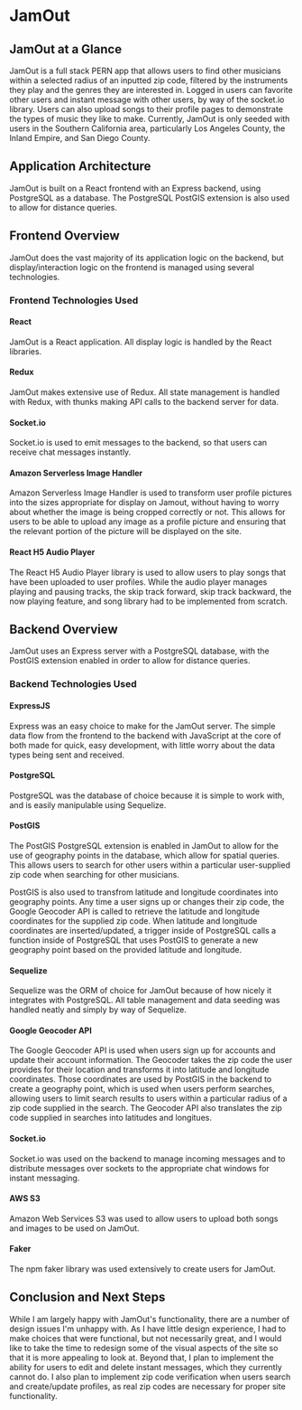 # JamOut

## JamOut at a Glance

JamOut is a full stack PERN app that allows users to find other musicians within a selected radius of an inputted zip code, filtered by the instruments they play and the genres they are interested in. Logged in users can favorite other users and instant message with other users, by way of the socket.io library. Users can also upload songs to their profile pages to demonstrate the types of music they like to make. Currently, JamOut is only seeded with users in the Southern California area, particularly Los Angeles County, the Inland Empire, and San Diego County.

## Application Architecture

JamOut is built on a React frontend with an Express backend, using PostgreSQL as a database. The PostgreSQL PostGIS extension is also used to allow for distance queries.

## Frontend Overview

JamOut does the vast majority of its application logic on the backend, but display/interaction logic on the frontend is managed using several technologies.

### Frontend Technologies Used

#### React 

JamOut is a React application. All display logic is handled by the React libraries.

#### Redux

JamOut makes extensive use of Redux. All state management is handled with Redux, with thunks making API calls to the backend server for data. 

#### Socket.io

Socket.io is used to emit messages to the backend, so that users can receive chat messages instantly.

#### Amazon Serverless Image Handler

Amazon Serverless Image Handler is used to transform user profile pictures into the sizes appropriate for display on Jamout, without having to worry about whether the image is being cropped correctly or not. This allows for users to be able to upload any image as a profile picture and ensuring that the relevant portion of the picture will be displayed on the site.

#### React H5 Audio Player

The React H5 Audio Player library is used to allow users to play songs that have been uploaded to user profiles. While the audio player manages playing and pausing tracks, the skip track forward, skip track backward, the now playing feature, and song library had to be implemented from scratch.


## Backend Overview

JamOut uses an Express server with a PostgreSQL database, with the PostGIS extension enabled in order to allow for distance queries. 

### Backend Technologies Used

#### ExpressJS

Express was an easy choice to make for the JamOut server. The simple data flow from the frontend to the backend with JavaScript at the core of both made for quick, easy development, with little worry about the data types being sent and received.

#### PostgreSQL

PostgreSQL was the database of choice because it is simple to work with, and is easily manipulable using Sequelize.

#### PostGIS

The PostGIS PostgreSQL extension is enabled in JamOut to allow for the use of geography points in the database, which allow for spatial queries. This allows users to search for other users within a particular user-supplied zip code when searching for other musicians.

PostGIS is also used to transfrom latitude and longitude coordinates into geography points. Any time a user signs up or changes their zip code, the Google Geocoder API is called to retrieve the latitude and longitude coordinates for the supplied zip code. When latitude and longitude coordinates are inserted/updated, a trigger inside of PostgreSQL calls a function inside of PostgreSQL that uses PostGIS to generate a new geography point based on the provided latitude and longitude.

#### Sequelize

Sequelize was the ORM of choice for JamOut because of how nicely it integrates with PostgreSQL. All table management and data seeding was handled neatly and simply by way of Sequelize.

#### Google Geocoder API

The Google Geocoder API is used when users sign up for accounts and update their account information. The Geocoder takes the zip code the user provides for their location and transforms it into latitude and longitude coordinates. Those coordinates are used by PostGIS in the backend to create a geography point, which is used when users perform searches, allowing users to limit search results to users within a particular radius of a zip code supplied in the search. The Geocoder API also translates the zip code supplied in searches into latitudes and longitues.

#### Socket.io

Socket.io was used on the backend to manage incoming messages and to distribute messages over sockets to the appropriate chat windows for instant messaging.

#### AWS S3

Amazon Web Services S3 was used to allow users to upload both songs and images to be used on JamOut.

#### Faker

The npm faker library was used extensively to create users for JamOut.

## Conclusion and Next Steps

While I am largely happy with JamOut's functionality, there are a number of design issues I'm unhappy with. As I have little design experience, I had to make choices that were functional, but not necessarily great, and I would like to take the time to redesign some of the visual aspects of the site so that it is more appealing to look at. Beyond that, I plan to implement the ability for users to edit and delete instant messages, which they currently cannot do. I also plan to implement zip code verification when users search and create/update profiles, as real zip codes are necessary for proper site functionality. 